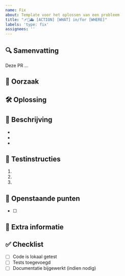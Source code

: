 ```yaml
---
name: Fix
about: Template voor het oplossen van een probleem
title: "🩹🐛🚑 [ACTION] [WHAT] in/for [WHERE]"
labels: 'type: fix'
assignees: ''
---
```


## 🔍 Samenvatting

<!-- Geef een korte beschrijving van deze wijziging (1-3 zinnen) -->

Deze PR ...

## 🐞 Oorzaak

<!-- Geef een beschrijving van de oorzaak van het probleem -->

## 🛠️ Oplossing

<!-- Geef een beschrijving hoe je het probleem hebt opgelost-->

## 📝 Beschrijving

<!-- Beschrijf in detail en puntsgewijs wat je aangepast hebt. -->

- 
- 
- 

## 🧪 Testinstructies

<!-- Hoe kan een reviewer je wijzigingen testen? Houd het eenvoudig en concreet -->

1. 
2. 
3. 

## 📌 Openstaande punten

<!-- Verwijder deze sectie als er geen openstaande punten zijn -->

- [ ] 

## 💬 Extra informatie

<!-- Optioneel: relevante context, screenshots, links naar tickets -->


## ✅ Checklist
- [ ] Code is lokaal getest
- [ ] Tests toegevoegd 
- [ ] Documentatie bijgewerkt (indien nodig)